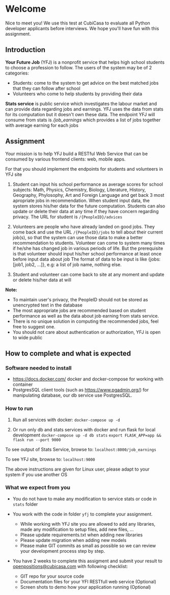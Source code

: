 # Welcome

Nice to meet you! We use this test at CubiCasa to evaluate all Python developer applicants before interviews. We hope you'll have fun with this assignment.

## Introduction

**Your Future Job** (YFJ) is a nonprofit service that helps high school students to choose a profession to follow.
The users of the system may be of 2 categories:
- Students: come to the system to get advice on the best matched jobs that they can follow after school
- Volunteers who come to help students by providing their data

**Stats service** is public service which investigates the labour market and can provide data regarding jobs and earnings. YFJ uses the data from stats for its computation but it doesn't own these data. The endpoint YFJ will consume from stats is _/job_earnings_ which provides a list of jobs together with average earning for each jobs

## Assignment

Your mission is to help YFJ build a RESTful Web Service that can be consumed by various frontend clients: web, mobile apps.

For that you should implement the endpoints for students and volunteers in YFJ site

1. Student can input his school performance as average scores for school subjects: Math, Physics, Chemistry, Biology, Literature, History, Geography, Phylosophy, Art and Foreign Language and get back 3 most apropriate jobs in recommendation. When student input data, the system stores his/her data for the future computation. Students can also update or delete their data at any time if they have concern regarding privacy.
The URL for student is `/{PeopleID}/advices`

2. Volunteers are people who have already landed on good jobs. They come back and use the URL `/{PeopleID}/jobs` to tell about their current job(s), so that the system can use those data to make a better recommendation to students.
Volunteer can come to system many times if he/she has changed job in various periods of life. But the prerequisite is that volunteer should input his/her school performance at least once before input data about job
The format of data to be input is like {jobs: [job1, job2, ...]}, e.g: a list of job name, nothing else.

3. Student and volunteer can come back to site at any moment and update or delete his/her data at will

**Note:**
- To maintain user's privacy, the PeopleID should not be stored as unencrypted text in the database 
- The most appropriate jobs are recommended based on student performance as well as the data about job earning from stats service.
- There is no unique solution in computing the recommended jobs, feel free to suggest one.
- You should not care about authentication or authorization, YFJ is open to wide public

## How to complete and what is expected

### Software needed to install
- https://docs.docker.com/ docker and docker-compose for working with container
- PostgresSQL client tools (such as https://www.pgadmin.org/) for manipulating database, our db service use PostgresSQL.

### How to run
1. Run all services with docker:
``docker-compose up -d``

2. Or run only db and stats services with docker and run flask for local development
``docker-compose up -d db stats``
``export FLASK_APP=app && flask run --port 9000``

To see output of Stats Service, browse to: `localhost:8000/job_earnings`

To see YFJ site, browse to:  `localhost:9000`

The above instructions are given for Linux user, please adapt to your system if you use another OS

### What we expect from you
- You do not have to make any modification to service stats or code in `stats` folder

- You work with the code in folder `yfj` to complete your assignment. 
    - While working with YFJ site you are allowed to add any libraries, made any modification to setup files, add new files, ...
    - Please update requirements.txt when adding new libraries
    - Please update migration when adding new models
    - Please make GIT commits as small as possible so we can review your development process step by step.

- You have 2 weeks to complete this assigment and submit your result to openpositions@cubicasa.com with following checklist:
    - GIT repo for your source code
    - Documentation files for your YFI RESTfull web service (Optional)
    - Screen shots to demo how your application running (Optional)



